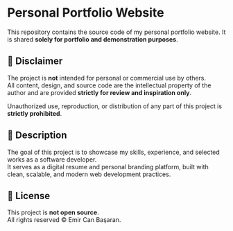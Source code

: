 # Personal Portfolio Website

This repository contains the source code of my personal portfolio website. It is shared **solely for portfolio and demonstration purposes**.

## 📌 Disclaimer

The project is **not** intended for personal or commercial use by others.  
All content, design, and source code are the intellectual property of the author and are provided **strictly for review and inspiration only**.

Unauthorized use, reproduction, or distribution of any part of this project is **strictly prohibited**.

## 📝 Description

The goal of this project is to showcase my skills, experience, and selected works as a software developer.  
It serves as a digital resume and personal branding platform, built with clean, scalable, and modern web development practices.

## 🚫 License

This project is **not open source**.  
All rights reserved © Emir Can Başaran.
